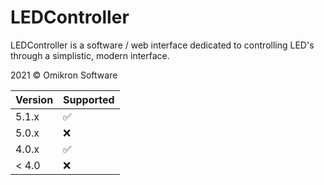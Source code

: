 # LEDController

LEDController is a software / web interface dedicated to controlling LED's through a simplistic, modern interface.


2021 © Omikron Software


| Version | Supported          |
| ------- | ------------------ |
| 5.1.x   | :white_check_mark: |
| 5.0.x   | :x:                |
| 4.0.x   | :white_check_mark: |
| < 4.0   | :x:                |
